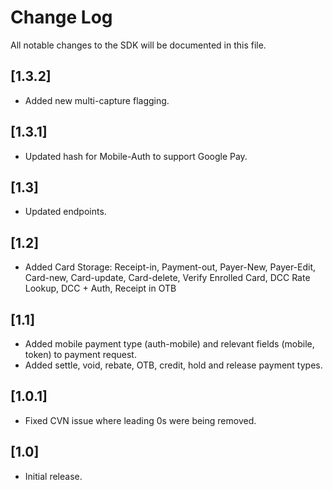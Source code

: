 # Change Log
All notable changes to the SDK will be documented in this file.

## [1.3.2]
- Added new multi-capture flagging.

## [1.3.1]
- Updated hash for Mobile-Auth to support Google Pay.

## [1.3]
- Updated endpoints.

## [1.2]
- Added Card Storage: Receipt-in, Payment-out, Payer-New, Payer-Edit, Card-new, Card-update, Card-delete, Verify Enrolled Card, DCC Rate Lookup, DCC + Auth, Receipt in OTB

## [1.1]
- Added mobile payment type (auth-mobile) and relevant fields (mobile, token) to payment request.
- Added settle, void, rebate, OTB, credit, hold and release payment types.

## [1.0.1]
- Fixed CVN issue where leading 0s were being removed.

## [1.0]
- Initial release.
